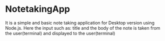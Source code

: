 # NotetakingApp

It is a simple and basic note taking application for Desktop version using Node.js. Here the input such as: title and the body of the note is taken from the 
user(terminal) and displayed to the user(terminal)
